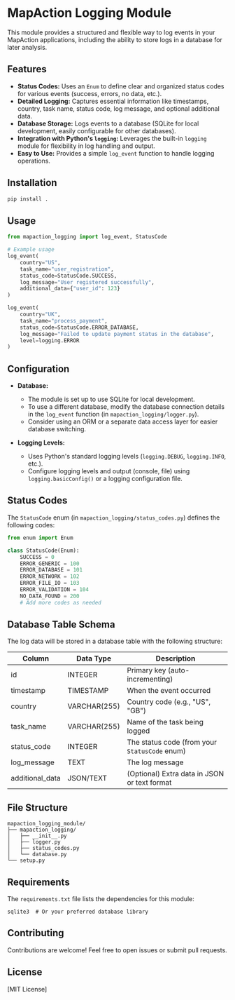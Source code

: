 # MapAction Logging Module

This module provides a structured and flexible way to log events in your MapAction applications, including the ability to store logs in a database for later analysis.

## Features

*   **Status Codes:** Uses an `Enum` to define clear and organized status codes for various events (success, errors, no data, etc.).
*   **Detailed Logging:** Captures essential information like timestamps, country, task name, status code, log message, and optional additional data.
*   **Database Storage:** Logs events to a database (SQLite for local development, easily configurable for other databases).
*   **Integration with Python's `logging`:**  Leverages the built-in `logging` module for flexibility in log handling and output.
*   **Easy to Use:** Provides a simple `log_event` function to handle logging operations.

## Installation

```bash
pip install . 
```

## Usage

```python
from mapaction_logging import log_event, StatusCode 

# Example usage
log_event(
    country="US", 
    task_name="user_registration", 
    status_code=StatusCode.SUCCESS, 
    log_message="User registered successfully", 
    additional_data={"user_id": 123}
)

log_event(
    country="UK",
    task_name="process_payment",
    status_code=StatusCode.ERROR_DATABASE,
    log_message="Failed to update payment status in the database",
    level=logging.ERROR 
)
```

## Configuration

*   **Database:**
    *   The module is set up to use SQLite for local development.  
    *   To use a different database, modify the database connection details in the `log_event` function (in `mapaction_logging/logger.py`).
    *   Consider using an ORM or a separate data access layer for easier database switching.

*   **Logging Levels:**
    *   Uses Python's standard logging levels (`logging.DEBUG`, `logging.INFO`, etc.).
    *   Configure logging levels and output (console, file) using `logging.basicConfig()` or a logging configuration file.

## Status Codes

The `StatusCode` enum (in `mapaction_logging/status_codes.py`) defines the following codes:

```python
from enum import Enum

class StatusCode(Enum):
    SUCCESS = 0
    ERROR_GENERIC = 100
    ERROR_DATABASE = 101
    ERROR_NETWORK = 102
    ERROR_FILE_IO = 103
    ERROR_VALIDATION = 104
    NO_DATA_FOUND = 200
    # Add more codes as needed
```

## Database Table Schema

The log data will be stored in a database table with the following structure:

| Column        | Data Type    | Description                                 |
|---------------|--------------|---------------------------------------------|
| id            | INTEGER      | Primary key (auto-incrementing)             |
| timestamp     | TIMESTAMP    | When the event occurred                     |
| country       | VARCHAR(255) | Country code (e.g., "US", "GB")             |
| task_name     | VARCHAR(255) | Name of the task being logged              |
| status_code   | INTEGER      | The status code (from your `StatusCode` enum) |
| log_message   | TEXT         | The log message                             |
| additional_data | JSON/TEXT    | (Optional) Extra data in JSON or text format |

## File Structure

```
mapaction_logging_module/
├── mapaction_logging/
│   ├── __init__.py
│   ├── logger.py
│   ├── status_codes.py
│   └── database.py 
└── setup.py
```

## Requirements

The `requirements.txt` file lists the dependencies for this module:

```
sqlite3  # Or your preferred database library
```

## Contributing

Contributions are welcome! Feel free to open issues or submit pull requests.

## License

[MIT License]